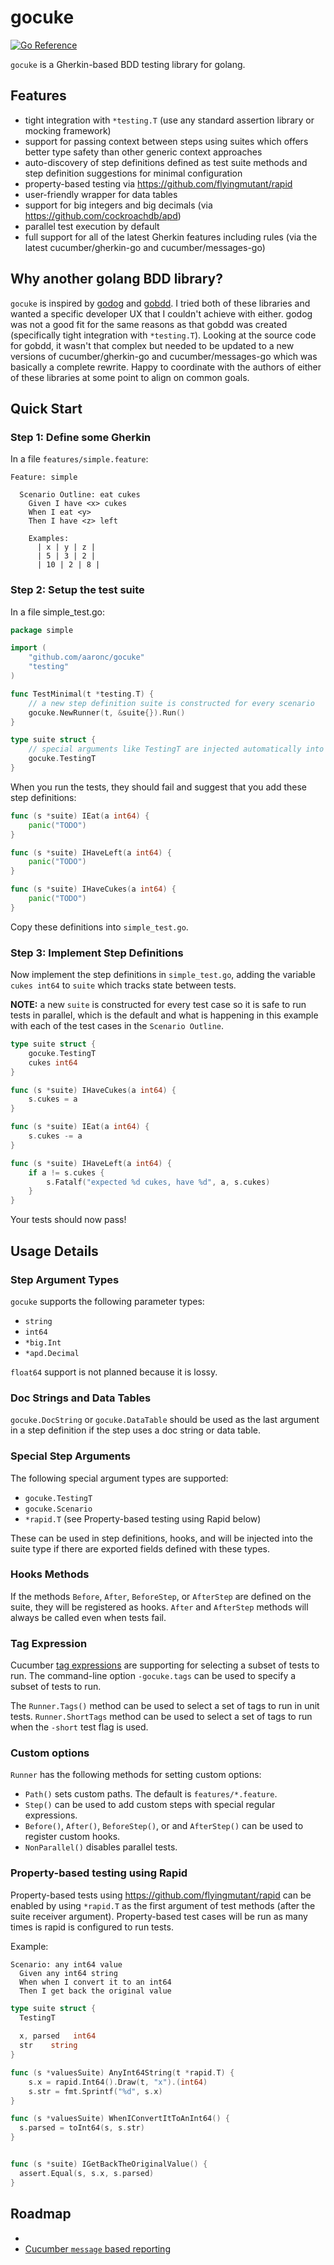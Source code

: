 # gocuke

[![Go Reference](https://pkg.go.dev/badge/github.com/aaronc/gocuke.svg)](https://pkg.go.dev/github.com/aaronc/gocuke)

`gocuke` is a Gherkin-based BDD testing library for golang. 

## Features

* tight integration with `*testing.T` (use any standard assertion library or mocking framework)
* support for passing context between steps using suites which offers better
  type safety than other generic context approaches
* auto-discovery of step definitions defined as test suite methods and step
  definition suggestions for minimal configuration
* property-based testing via https://github.com/flyingmutant/rapid
* user-friendly wrapper for data tables
* support for big integers and big decimals (via https://github.com/cockroachdb/apd)
* parallel test execution by default
* full support for all of the latest Gherkin features including rules (via
  the latest cucumber/gherkin-go and cucumber/messages-go)

## Why another golang BDD library?

`gocuke` is inspired by
[godog](https://github.com/cucumber/godog) and [gobdd](https://github.com/go-bdd/gobdd).
I tried both of these libraries and wanted a specific developer UX that
I couldn't achieve with either. godog was not a good fit for the same reasons
as that gobdd was created (specifically tight integration with `*testing.T`).
Looking at the source code for gobdd, it wasn't that complex but needed to
be updated to a new versions of cucumber/gherkin-go and cucumber/messages-go
which was basically a complete rewrite. Happy to coordinate with the authors
of either of these libraries at some point to align on common goals.

## Quick Start

### Step 1: Define some Gherkin

In a file `features/simple.feature`:

```gherkin
Feature: simple

  Scenario Outline: eat cukes
    Given I have <x> cukes
    When I eat <y>
    Then I have <z> left

    Examples:
      | x | y | z |
      | 5 | 3 | 2 |
      | 10 | 2 | 8 |
```

### Step 2: Setup the test suite

In a file simple_test.go:

```go
package simple

import (
	"github.com/aaronc/gocuke"
	"testing"
)

func TestMinimal(t *testing.T) {
	// a new step definition suite is constructed for every scenario
	gocuke.NewRunner(t, &suite{}).Run()
}

type suite struct {
	// special arguments like TestingT are injected automatically into exported fields
	gocuke.TestingT
}
```

When you run the tests, they should fail and suggest that you add these
step definitions:
```go
func (s *suite) IEat(a int64) {
    panic("TODO")
}

func (s *suite) IHaveLeft(a int64) {
    panic("TODO")
}

func (s *suite) IHaveCukes(a int64) {
    panic("TODO")
}
```

Copy these definitions into `simple_test.go`.

### Step 3: Implement Step Definitions

Now implement the step definitions in `simple_test.go`, adding the
variable `cukes int64` to `suite` which tracks state between tests.

**NOTE:** a new `suite` is constructed for every test case so it is safe
to run tests in parallel, which is the default and what is happening
in this example with each of the test cases in the `Scenario Outline`.

```go
type suite struct {
	gocuke.TestingT
	cukes int64
}

func (s *suite) IHaveCukes(a int64) {
	s.cukes = a
}

func (s *suite) IEat(a int64) {
	s.cukes -= a
}

func (s *suite) IHaveLeft(a int64) {
	if a != s.cukes {
		s.Fatalf("expected %d cukes, have %d", a, s.cukes)
	}
}
```

Your tests should now pass!

## Usage Details

### Step Argument Types

`gocuke` supports the following parameter types:
* `string`
* `int64`
* `*big.Int`
* `*apd.Decimal`

`float64` support is not planned because it is lossy.

### Doc Strings and Data Tables

`gocuke.DocString` or `gocuke.DataTable` should be used as the last argument
in a step definition if the step uses a doc string or data table.

### Special Step Arguments

The following special argument types are supported:
* `gocuke.TestingT`
* `gocuke.Scenario`
* `*rapid.T` (see Property-based testing using Rapid below)

These can be used in step definitions, hooks, and will be injected into the
suite type if there are exported fields defined with these types.

### Hooks Methods

If the methods `Before`, `After`, `BeforeStep`, or `AfterStep` are defined
on the suite, they will be registered as hooks. `After`  and `AfterStep`
methods will always be called even when tests fail.

### Tag Expression

Cucumber [tag expressions](https://cucumber.io/docs/cucumber/api/#tag-expressions)
are supporting for selecting a subset of tests to run. The command-line
option `-gocuke.tags` can be used to specify a subset of tests to run.

The `Runner.Tags()` method can be used to select a set of tags to run in unit
tests. `Runner.ShortTags` method can be used to select a set of tags to
run when the `-short` test flag is used.

### Custom options

`Runner` has the following methods for setting custom options:

* `Path()` sets custom paths. The default is `features/*.feature`.
* `Step()` can be used to add custom steps with special regular expressions.
* `Before()`, `After()`, `BeforeStep()`, or and `AfterStep()` can be used to register custom hooks.
* `NonParallel()` disables parallel tests.

### Property-based testing using Rapid

Property-based tests using https://github.com/flyingmutant/rapid can be
enabled by using `*rapid.T` as the first argument of test methods (after the
suite receiver argument). Property-based test cases will be run as many times
is rapid is configured to run tests.

Example:
```gherkin
Scenario: any int64 value
  Given any int64 string
  When when I convert it to an int64
  Then I get back the original value
```

```go
type suite struct {
  TestingT
  
  x, parsed   int64
  str    string
}

func (s *valuesSuite) AnyInt64String(t *rapid.T) {
	s.x = rapid.Int64().Draw(t, "x").(int64)
	s.str = fmt.Sprintf("%d", s.x)
}

func (s *valuesSuite) WhenIConvertItToAnInt64() {
  s.parsed = toInt64(s, s.str)
}


func (s *suite) IGetBackTheOriginalValue() {
  assert.Equal(s, s.x, s.parsed)
}
```
## Roadmap

* 
* [Cucumber `message` based reporting](https://cucumber.io/docs/cucumber/reporting/)
